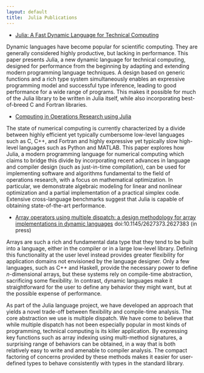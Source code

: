 ```yaml
---
layout: default
title:  Julia Publications
---
```


* [Julia: A Fast Dynamic Language for Technical Computing](http://arxiv.org/abs/1209.5145)

Dynamic languages have become popular for scientific computing. They
are generally considered highly productive, but lacking in
performance. This paper presents Julia, a new dynamic language for
technical computing, designed for performance from the beginning by
adapting and extending modern programming language techniques. A
design based on generic functions and a rich type system
simultaneously enables an expressive programming model and successful
type inference, leading to good performance for a wide range of
programs. This makes it possible for much of the Julia library to be
written in Julia itself, while also incorporating best-of-breed C and
Fortran libraries.

* [Computing in Operations Research using Julia](http://arxiv.org/abs/1312.1431)

The state of numerical computing is currently characterized by a
divide between highly efficient yet typically cumbersome low-level
languages such as C, C++, and Fortran and highly expressive yet
typically slow high-level languages such as Python and MATLAB. This
paper explores how Julia, a modern programming language for numerical
computing which claims to bridge this divide by incorporating recent
advances in language and compiler design (such as just-in-time
compilation), can be used for implementing software and algorithms
fundamental to the field of operations research, with a focus on
mathematical optimization. In particular, we demonstrate algebraic
modeling for linear and nonlinear optimization and a partial
implementation of a practical simplex code. Extensive cross-language
benchmarks suggest that Julia is capable of obtaining state-of-the-art
performance.

* [Array operators using multiple dispatch: a design methodology for array implementations in dynamic languages](http://arxiv.org/abs/1407.3845) doi:10.1145/2627373.2627383 (in press)

Arrays are such a rich and fundamental data type that they tend to be built into a language, either in the compiler or in a large low-level library. Defining this functionality at the user level instead provides greater flexibility for application domains not envisioned by the language designer. Only a few languages, such as C++ and Haskell, provide the necessary power to define $n$-dimensional arrays, but these systems rely on compile-time abstraction, sacrificing some flexibility. In contrast, dynamic languages make it straightforward for the user to define any behavior they might want, but at the possible expense of performance.

As part of the Julia language project, we have developed an approach that yields a novel trade-off between flexibility and compile-time analysis. The core abstraction we use is multiple dispatch. We have come to believe that while multiple dispatch has not been especially popular in most kinds of programming, technical computing is its killer application. By expressing key functions such as array indexing using multi-method signatures, a surprising range of behaviors can be obtained, in a way that is both relatively easy to write and amenable to compiler analysis. The compact factoring of concerns provided by these methods makes it easier for user-defined types to behave consistently with types in the standard library.
